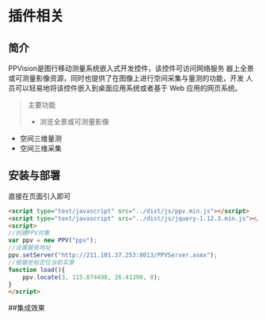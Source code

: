 # 插件相关

## 简介

PPVision是图行移动测量系统嵌入式开发控件，该控件可访问网络服务
器上全景或可测量影像资源，同时也提供了在图像上进行空间采集与量测的功能，开发
人员可以轻易地将该控件嵌入到桌面应用系统或者基于 Web 应用的网页系统。

> 主要功能
> - 浏览全景或可测量影像
- 空间三维量测
- 空间三维采集

## 安装与部署

直接在页面引入即可

```html
<script type="text/javascript" src="../dist/js/ppv.min.js"></script>
<script type="text/javascript" src="../dist/js/jquery-1.12.3.min.js"></script>
<script>	
//创建PPV对象
var ppv = new PPV("ppv");
//设置服务地址
ppv.setServer("http://211.101.37.253:8013/PPVServer.asmx");
//根据坐标定位当前实景
function load(){
	ppv.locate(3, 115.874498, 26.41398, 0);
}
</script>

```
<body onload="load();">
	<div id="ppv"></div>
</body>
##集成效果
